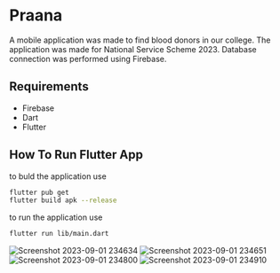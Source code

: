 # Praana

A mobile application was made to find blood donors in our college.
The application was made for National Service Scheme 2023.
Database connection was performed using Firebase.

## Requirements
* Firebase
* Dart
* Flutter

## How To Run Flutter App
to buld the application use
```bash
flutter pub get
flutter build apk --release
```

to run the application use
```bash
flutter run lib/main.dart
```

![Screenshot 2023-09-01 234634](https://github.com/ClementMathew/Blood_Donation/assets/89939823/1e497b1f-8747-44a2-aa9a-589e43275e02)
![Screenshot 2023-09-01 234651](https://github.com/ClementMathew/Blood_Donation/assets/89939823/95560b2f-368e-440d-81dd-1f513b7a534d)
![Screenshot 2023-09-01 234800](https://github.com/ClementMathew/Blood_Donation/assets/89939823/a92eac5b-64a4-4ae9-bead-04c5bca19002)
![Screenshot 2023-09-01 234910](https://github.com/ClementMathew/Blood_Donation/assets/89939823/6b45a175-8d16-490e-ade2-e531702ee1b2)



